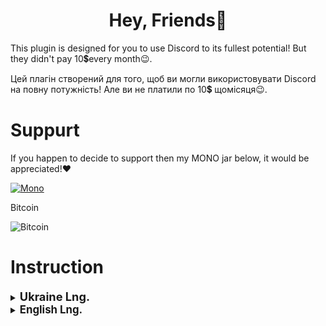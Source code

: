 <div align="center">

# Hey, Friends👋
</div>
This plugin is designed for you to use Discord to its fullest potential!
But they didn't pay 10💲every month😉.

Цей плагін створений для того, щоб ви могли використовувати Discord на повну потужність!
Але ви не платили по 10💲 щомісяця😉.
# Suppurt
If you happen to decide to support then my MONO jar below, it would be appreciated!❤️

[![Mono](https://githubphoto.s3.ap-northeast-1.amazonaws.com/download.jpeg)](https://send.monobank.ua/jar/5mHf9fj1DE)

Bitcoin

![Bitcoin](https://discordnitro.s3.ap-northeast-1.amazonaws.com/-2147483648_-213465.jpg)

# Instruction
<details>
  <summary><b><span style="font-size: 1.3em;">Ukraine Lng.</span></b></summary>
  <div>
    <div>
        &bull; <span style="font-size: 1.2em; margin-right: 2px;">Завантажуєм</span></p>
        <a href="https://betterdiscord.app/"><img src="https://img.shields.io/badge/BetterDiscord-3e82e5" alt="Version"></a>
    </div>
    <div>
        <p>&bull; <span style="font-size: 1.2em; margin-right: 2px;"> Після чого завантажуємо плагін</span>
        <a href="https://github.com/Arsen3241/DiscordNitroFree/releases/tag/v1.3.0"><IMG src="https://img.shields.io/badge/Plugins-v1.3.0-red"></a></p>
    </div>
        <p>&bull; <span style="font-size: 1.2em; margin-right: 2px;">І відкриваємо в папку</span> <span style="display: inline-block; background-color: #2d2d2d; color: #ffffff; padding: 2px 6px; border-radius: 5px; font-family: Consolas, monospace;">plugins</span> <span style="font-size: 1.2em; margin-right: 2px;">в налаштуваннях Діскорда
        <p>&bull; <span style="font-size: 1.2em; margin-right: 2px;">Після чого закидуємо в відкрившуюся папку завантажиний плагін \ активуємо плагін якщо потрібно </span></p>
  </div>
</details>

<details>
  <summary><b><span style="font-size: 1.2em;">English Lng.</span></b></summary>
  <div>
      <div>
        &bull; <span style="font-size: 1.2em; margin-right: 2px;">Download</span>
        <a href="https://betterdiscord.app/"><img src="https://img.shields.io/badge/BetterDiscord-3e82e5" alt="Version"></a>
      </div>
     <div>
        <p>&bull; <span style="font-size: 1.2em; margin-right: 2px;"> Then download the plugin</span>
        <a href="https://github.com/Arsen3241/DiscordNitroFree/releases/tag/v1.3.0"><IMG src="https://img.shields.io/badge/Plugins-v1.3.0-red"></a> </p>
     </div>
      <p>&bull; <span style="font-size: 1.2em; margin-right: 2px;">And open in the folder</span> <span style="display: inline-block; background-color: #2d2d2d; color: #ffffff; padding: 2px 6px; border-radius: 5px; font-family: Consolas, monospace;">plugins</span> <span style="font-size: 1.2em; margin-right: 2px;">in the Discord settings
      <p>&bull; <span style="font-size: 1.2em; margin-right: 2px;">Then we throw the downloaded plugin into the opened folder \ activate the plugin if necessaryactivate the plugin if necessary</span></p>
  </div>
</details>